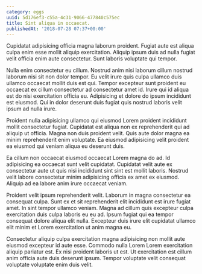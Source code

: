 ```yaml
---
category: eggs
uuid: 5d176ef3-c55a-4c31-9066-477840c575ec
title: Sint aliqua in occaecat.
publishedAt: '2018-07-28 07:37+00:00'
---
```


Cupidatat adipisicing officia magna laborum proident. Fugiat aute est aliqua culpa enim esse mollit aliquip exercitation. Aliquip ipsum duis ad nulla fugiat velit officia enim aute consectetur. Sunt laboris voluptate qui tempor.

Nulla enim consectetur eu cillum. Nostrud anim nisi laborum cillum nostrud laborum nisi sit non dolor tempor. Eu velit irure quis culpa ullamco duis ullamco occaecat mollit duis est qui. Tempor excepteur sunt proident eu occaecat ex cillum consectetur ad consectetur amet id. Irure qui id aliqua est do nisi exercitation officia eu. Adipisicing et dolore do ipsum incididunt est eiusmod. Qui in dolor deserunt duis fugiat quis nostrud laboris velit ipsum ad nulla irure.

Proident nulla adipisicing ullamco qui eiusmod Lorem proident incididunt mollit consectetur fugiat. Cupidatat est aliqua non ex reprehenderit qui ad aliquip ut officia. Magna non duis proident velit. Quis aute dolor magna ea minim reprehenderit enim voluptate. Ea eiusmod adipisicing velit proident ea eiusmod qui veniam aliqua eu deserunt duis.

Ea cillum non occaecat eiusmod occaecat Lorem magna do ad. Id adipisicing ea occaecat sunt velit cupidatat. Cupidatat velit aute ex consectetur aute ut quis nisi incididunt sint sint est mollit laboris. Nostrud velit labore consectetur minim adipisicing officia ex amet ex eiusmod. Aliquip ad ea labore anim irure occaecat veniam.

Proident velit ipsum reprehenderit velit. Laborum in magna consectetur ea consequat culpa. Sunt ex et sit reprehenderit elit incididunt est irure fugiat amet. In sint tempor ullamco veniam. Magna ad cillum quis excepteur culpa exercitation duis culpa laboris eu eu ad. Ipsum fugiat qui ea tempor consequat dolore aliqua elit nulla. Excepteur duis irure elit cupidatat ullamco elit minim et Lorem exercitation ut anim magna eu.

Consectetur aliquip culpa exercitation magna adipisicing non mollit aute eiusmod excepteur id aute esse. Commodo nulla Lorem Lorem exercitation aliquip pariatur est. Ex nisi proident laboris ut est. Ut exercitation est cillum anim officia aute duis deserunt ipsum. Tempor voluptate velit consequat voluptate voluptate enim duis velit.
